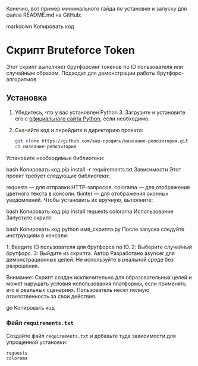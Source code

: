 Конечно, вот пример минимального гайда по установке и запуску для файла README.md на GitHub:

markdown
Копировать код
# Скрипт Bruteforce Token

Этот скрипт выполняет брутфорсинг токенов по ID пользователя или случайным образом. Подходит для демонстрации работы брутфорс-алгоритмов.

## Установка

1. Убедитесь, что у вас установлен Python 3. Загрузите и установите его с [официального сайта Python](https://www.python.org/downloads/), если необходимо.
2. Скачайте код и перейдите в директорию проекта:

   ```bash
   git clone https://github.com/ваш-профиль/название-репозитория.git
   cd название-репозитория
Установите необходимые библиотеки:

bash
Копировать код
pip install -r requirements.txt
Зависимости
Этот проект требует следующие библиотеки:

requests — для отправки HTTP-запросов.
colorama — для отображения цветного текста в консоли.
tkinter — для отображения оконных уведомлений.
Чтобы установить их вручную, выполните:

bash
Копировать код
pip install requests colorama
Использование
Запустите скрипт:

bash
Копировать код
python имя_скрипта.py
После запуска следуйте инструкциям в консоли:

1: Введите ID пользователя для брутфорса по ID.
2: Выберите случайный брутфорс.
3: Выйдите из скрипта.
Автор
Разработано asyncer для демонстрационных целей. Не используйте в реальной среде без разрешения.

Внимание: Скрипт создан исключительно для образовательных целей и может нарушать условия использования платформы, если применять его в реальных сценариях. Пользователь несет полную ответственность за свои действия.

go
Копировать код

### Файл `requirements.txt`

Создайте файл `requirements.txt` и добавьте туда зависимости для упрощенной установки:

```plaintext
requests
colorama
